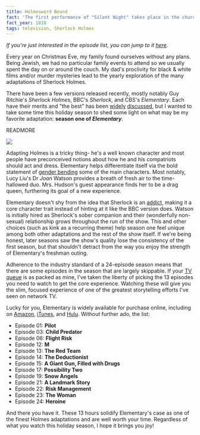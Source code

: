 ```yaml
---
title: Holmesword Bound
fact: 'The first performance of "Silent Night" takes place in the church of St. Nikolaus in Oberndorf, Austria.'
fact_year: 1818
tags: television, Sherlock Holmes
---
```


*If you're just interested in the episode list, you can jump to it [here](#list)*.

Every year on Christmas Eve, my family found ourselves without any plans. Being Jewish, we had no particular family events to attend so we usually spent the day on or around the couch. My dad's proclivity for black & white films and/or murder mysteries lead to the yearly exploration of the many adaptations of Sherlock Holmes.

There have been a few versions released recently, mostly notably Guy Ritchie's *Sherlock Holmes*, BBC's *Sherlock*, and CBS's *Elementary*. Each have their merits and "the best" has been [widely](http://www.telegraph.co.uk/culture/tvandradio/10535503/Sherlock-the-20-greatest-Sherlock-Holmes.html) [discussed](https://nypost.com/2014/01/16/elementary-vs-sherlock-whos-the-better-holmes/), but I wanted to take some time this holiday season to shed some light on what may be my favorite adaptation: __season one of *Elementary*__.

READMORE

<img src="https://i.imgur.com/NE1x0Nz.jpg" class="center">

Adapting Holmes is a tricky thing- he's a well known character and most people have preconceived notions about how he and his compatriots should act and dress. Elementary helps differentiate itself via the bold statement of [gender bending](https://en.wikipedia.org/wiki/Gender_bender) some of the main characters. Most notably, Lucy Liu's Dr *Joan* Watson provides a breath of fresh air to the time-hallowed duo. Mrs. Hudson's guest appearance finds her to be a drag queen, furthering its goal of a new experience.

Elementary doesn't shy from the idea that Sherlock is an [addict](http://wellingtongoose.tumblr.com/post/47045679219/sherlock-his-drug-habit-and-the-science-of), making it a core character trait instead of hinting at it like the BBC version does. Watson is initially hired as Sherlock's sober companion and their (wonderfully non-sexual) relationship grows throughout the run of the show. This and other choices (such as kink as a recurring theme) help season one feel unique among both other adaptations  and the rest of the show itself. If we're being honest, later seasons saw the show's quality lose the consistency of the first season, but that shouldn't detract from the way you enjoy the strength of Elementary's freshman outing.

Adherence to the industry standard of a 24-episode season means that there are some episodes in the season that are largely skippable. If your [TV queue](https://publists.herokuapp.com/user/6452502/lists/144762938) is as packed as mine, I've taken the liberty of picking the 13 episodes you need to watch to get the core experience. Watching these will give you the slim, focused experience of one of the greatest storytelling efforts I've seen on network TV.

Lucky for you, Elementary is widely available for purchase online, including on [Amazon](https://smile.amazon.com/Elementary-Season-1/dp/B009IJJB8G?sa-no-redirect=1), [iTunes](https://itunes.apple.com/us/tv-season/elementary-season-1/id550570883), and [Hulu](http://www.hulu.com/elementary). Without further ado, the <span id="list">list</span>:

* Episode 01: **Pilot**
* Episode 03: **Child Predator**
* Episode 06: **Flight Risk**
* Episode 12: **M**
* Episode 13: **The Red Team**
* Episode 14: **The Deductionist**
* Episode 15: **A Giant Gun, Filled with Drugs**
* Episode 17: **Possibility Two**
* Episode 19: **Snow Angels**
* Episode 21: **A Landmark Story**
* Episode 22: **Risk Management**
* Episode 23: **The Woman**
* Episode 24: **Heroine**

And there you have it. These 13 hours solidify Elementary's case as one of the finest Holmes adaptations and are well worth your time. Regardless of what you watch this holiday season, I hope it brings you joy!

